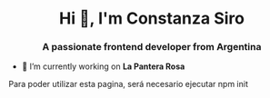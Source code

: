 <h1 align="center">Hi 👋, I'm Constanza Siro</h1>
<h3 align="center">A passionate frontend developer from Argentina</h3>

- 🔭 I’m currently working on **La Pantera Rosa**

<p> Para poder utilizar esta pagina, será necesario ejecutar npm init </p>


